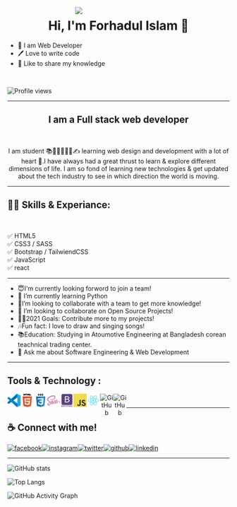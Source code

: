 <a target="_blank" href="https://github.com/mdforhadulislam/"><img width="350px" align="right" src="https://media.giphy.com/media/KzKDpvEtLcQeh6gC9z/giphy.gif"></a>

 <center>
<h1> Hi, I'm Forhadul Islam  👋</h1>
</center>

<ul>
<li>👑 I am Web Developer </li>
<li>🖊️ Love to write code  </li>
<li>🎤 Like to share my knowledge  </li>
</ul>
<br/>

![Profile views](https://gpvc.arturio.dev/mdforhadulislam)

<hr/>
<center>
<h2> I am a Full stack web developer</h2> 
<br>
<p>
I am student 📚📗📖👨🏻‍🎓✍ learning web design and development with a lot of heart 🧡.I have always had a great thrust to learn & explore different dimensions of life. I am so fond of learning new technologies & get updated about the tech industry to see in which direction the world is moving.
</p>
</center>
 <hr>
<h2> 👨‍💻 Skills & Experiance: </h2> 
<br/>
<p>
✅ HTML5 <br>
✅ CSS3 / SASS <br>
✅ Bootstrap / TailwiendCSS<br>
✅ JavaScript <br>
✅ react <br>

</p>
<hr/>

- 😇I'm currently looking forword to join a team!
- 🌱 I’m currently learning Python 
- 🧐I’m looking to collaborate with a team to get more knowledge!
- 👯 I’m looking to collaborate on Open Source Projects!
- 👨‍💻2021 Goals: Contribute more to my projects!
- 🎶Fun fact: I love to draw and singing songs!
- 📚Education: Studying in Atoumotive Engineering at Bangladesh corean teachnical trading center.
- 💬 Ask me about Software Engineering & Web Development

<hr/>

<h2>Tools & Technology :</h2>

<center style="text-align:center;">

[<img align="left" alt="Visual Studio Code" width="30px" src="https://raw.githubusercontent.com/github/explore/80688e429a7d4ef2fca1e82350fe8e3517d3494d/topics/visual-studio-code/visual-studio-code.png" />](https://code.visualstudio.com/)

[<img align="left"  alt="HTML5" width="30px" src="https://raw.githubusercontent.com/github/explore/80688e429a7d4ef2fca1e82350fe8e3517d3494d/topics/html/html.png" />](https://www.w3schools.com/html/)

[<img align="left"   alt="CSS3" width="30px" src="https://raw.githubusercontent.com/github/explore/80688e429a7d4ef2fca1e82350fe8e3517d3494d/topics/css/css.png" />](https://www.w3schools.com/css/)

[<img align="left"  alt="Sass" width="30px" src="https://raw.githubusercontent.com/github/explore/80688e429a7d4ef2fca1e82350fe8e3517d3494d/topics/sass/sass.png" />](https://www.w3schools.com/sass/)
 
 
[<img align="left"   alt="CSS3" width="30px" src="https://raw.githubusercontent.com/devicons/devicon/master/icons/bootstrap/bootstrap-plain-wordmark.svg" />](https://getbootstrap.com)

[<img align="left"  align="left"   alt="JavaScript" width="30px" src="https://raw.githubusercontent.com/github/explore/80688e429a7d4ef2fca1e82350fe8e3517d3494d/topics/javascript/javascript.png" />](https://www.w3schools.com/js/)

[<img align="left"  alt="React" width="30px" src="https://raw.githubusercontent.com/github/explore/80688e429a7d4ef2fca1e82350fe8e3517d3494d/topics/react/react.png" />](https://www.w3schools.com/react/)


[<img align="left"  alt="GitHub" width="30px" src="https://user-images.githubusercontent.com/83342210/120072229-94524d00-c0b4-11eb-9e07-1420e2e8ffe4.png" />](https://github.com/)
 
[<img align="left"  alt="GitHub" width="30px" src="https://www.vectorlogo.zone/logos/figma/figma-icon.svg" />](https://www.figma.com/)

</center>
<br/>
<hr/>
<h2> ☕ Connect with me! </h2>

[<img src='https://camo.githubusercontent.com/2d1ffa69dd491ebeca01b2098cf8233dd09950ff5895abccd5b455ca442abc59/68747470733a2f2f696d672e736869656c64732e696f2f62616467652f46616365626f6f6b2d3138373746323f7374796c653d666f722d7468652d6261646765266c6f676f3d66616365626f6f6b266c6f676f436f6c6f723d7768697465' alt='facebook' height='40'>](https://www.facebook.com/rafsamforhad/)[<img src='https://camo.githubusercontent.com/b3d4671768bd0f9b6c8f410a25a96e0c5a4d135208d8910461e986f97e7985ab/68747470733a2f2f696d672e736869656c64732e696f2f62616467652f496e7374616772616d2d4534343035463f7374796c653d666f722d7468652d6261646765266c6f676f3d696e7374616772616d266c6f676f436f6c6f723d7768697465' alt='instagram' height='40'>](https://www.instagram.com/rafsamforhad/)[<img src='https://camo.githubusercontent.com/5d03c86f6a75f7cbe80d135d9162fbf6dc46a31253cf30a8e9bb8279b4d574d3/68747470733a2f2f696d672e736869656c64732e696f2f62616467652f547769747465722d3144413146323f7374796c653d666f722d7468652d6261646765266c6f676f3d74776974746572266c6f676f436f6c6f723d7768697465' alt='twitter' height='40'>](https://twitter.com/mdforhadul44)[<img src='https://camo.githubusercontent.com/bd2bd127c104ba5c98bb12c70801b075aee1f040009089510f69554300e7ff41/68747470733a2f2f696d672e736869656c64732e696f2f62616467652f4769742d4630353033323f7374796c653d666f722d7468652d6261646765266c6f676f3d676974266c6f676f436f6c6f723d7768697465' alt='github' height='40'>](https://github.com/mdforhadulislam)[<img src='https://camo.githubusercontent.com/a80d00f23720d0bc9f55481cfcd77ab79e141606829cf16ec43f8cacc7741e46/68747470733a2f2f696d672e736869656c64732e696f2f62616467652f4c696e6b6564496e2d3030373742353f7374796c653d666f722d7468652d6261646765266c6f676f3d6c696e6b6564696e266c6f676f436f6c6f723d7768697465' alt='linkedin' height='40'>](https://www.linkedin.com/in/md-forhadul-islam-342ba2220/)
<hr/>

![GitHub stats](https://github-readme-stats.vercel.app/api?username=mdforhadulislam&show_icons=true&count_private=true)

![Top Langs](https://github-readme-stats.vercel.app/api/top-langs/?username=mdforhadulislam)

![GitHub Activity Graph](https://activity-graph.herokuapp.com/graph?username=mdforhadulislam)

